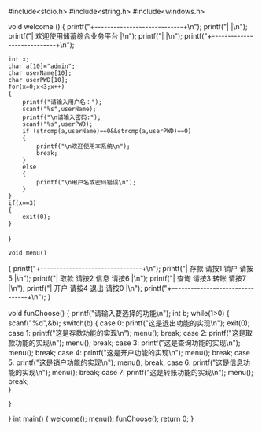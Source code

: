 #include<stdio.h>
#include<string.h>
#include<windows.h>

void welcome ()
{
	printf("+----------------------------+\n");
	printf("|                            |\n");
	printf("|  欢迎使用储蓄综合业务平台  |\n");
	printf("|                            |\n");
	printf("+----------------------------+\n");
	
	int x;
	char a[10]="admin";
	char userName[10];
	char userPWD[10];
	for(x=0;x<3;x++)
	{
		printf("请输入用户名：");
		scanf("%s",userName);
		printf("\n请输入密码:");
		scanf("%s",userPWD);
		if (strcmp(a,userName)==0&&strcmp(a,userPWD)==0)
		{
			printf("\n欢迎使用本系统\n");
			break;
		}
		else
		{
			printf("\n用户名或密码错误\n");
		}
	}
	if(x==3)
	{
		exit(0);
	}
}

	void menu()
{
    printf("+--------------------------------+\n");
	printf("|   存款 请按1      销户 请按5   |\n");	
	printf("|   取款 请按2      信息 请按6   |\n");
	printf("|   查询 请按3      转账 请按7   |\n");
	printf("|   开户 请按4      退出 请按0   |\n");
    printf("+--------------------------------+\n");
}

void funChoose()
{
	printf("请输入要选择的功能\n");
    int b;
    while(1>0)
    {
    	scanf("%d",&b);
    	switch(b)
    	{
    		case 0:
    			printf("这是退出功能的实现\n");
    			exit(0);
    		case 1:
    			printf("这是存款功能的实现\n");
    			menu();
    			break;
    		case 2:
    			printf("这是取款功能的实现\n");
    			menu();
    			break;
    		case 3:
    			printf("这是查询功能的实现\n");
    			menu();
    		    break;
    		case 4:
    			printf("这是开户功能的实现\n");
    			menu();
    			break;
    		case 5:
    			printf("这是销户功能的实现\n");
    			menu();
    			break;
    		case 6:
    			printf("这是信息功能的实现\n");
    			menu();
    			break;
    		case 7:
    			printf("这是转账功能的实现\n");
    			menu();
    			break;	
    	}

    }
}
int main()
{
    welcome();
    menu();
    funChoose();
	return 0;
}
